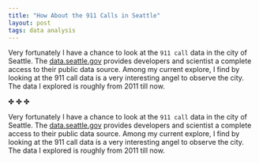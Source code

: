 ```yaml
---
title: "How About the 911 Calls in Seattle"
layout: post
tags: data analysis
---
```


Very fortunately I have a chance to look at the `911 call` data in the city of Seattle. The [data.seattle.gov][1] provides developers and scientist a complete access to their public data source. Among my current explore, I find by looking at the 911 call data is a very interesting angel to observe the city. The data I explored is roughly from 2011 till now.

<script type="text/javascript" src="https://www.google.com/jsapi"></script>
<script type="text/javascript" src="{{site.url}}/js/911call.js"></script>



<div class="charts" id="testchart"></div>

<div class="separator">&#10020; &#10020; &#10020;</div>

Very fortunately I have a chance to look at the `911 call` data in the city of Seattle. The [data.seattle.gov][1] provides developers and scientist a complete access to their public data source. Among my current explore, I find by looking at the 911 call data is a very interesting angel to observe the city. The data I explored is roughly from 2011 till now.

[1]: https://data.seattle.gov